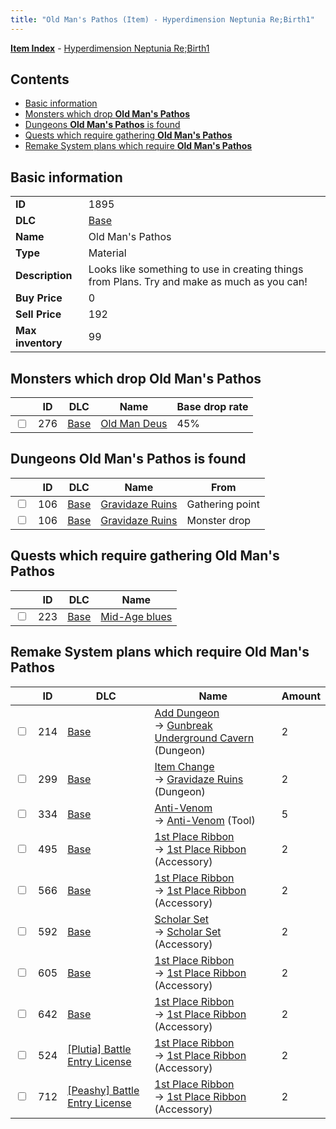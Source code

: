 ```yaml
---
title: "Old Man's Pathos (Item) - Hyperdimension Neptunia Re;Birth1"
---
```


[**Item Index**](/neptunia/rb1/item/index.html) - [Hyperdimension Neptunia Re;Birth1](/neptunia/rb1)

## Contents

- [Basic information](#basic-information)
- [Monsters which drop **Old Man's Pathos**](#monsters-which-drop-old-mans-pathos)
- [Dungeons **Old Man's Pathos** is found](#dungeons-old-mans-pathos-is-found)
- [Quests which require gathering **Old Man's Pathos**](#quests-which-require-gathering-old-mans-pathos)
- [Remake System plans which require **Old Man's Pathos**](#remake-system-plans-which-require-old-mans-pathos)

## Basic information

|   |   |
| -- | -- |
| **ID** | 1895 |
| **DLC** | [Base](/neptunia/rb1/dlc/1-base.html) |
| **Name** | Old Man's Pathos |
| **Type** | Material |
| **Description** | Looks like something to use in creating things from Plans. Try and make as much as you can! |
| **Buy Price** | 0 |
| **Sell Price** | 192 |
| **Max inventory** | 99 |

## Monsters which drop **Old Man's Pathos**

|    | ID | DLC | Name | Base drop rate |
| -- | -- | --- | ---- | -------------- |
| <input type="checkbox" id="rb1-monster-1-276" class="trackbox" /> | 276 | [Base](/neptunia/rb1/dlc/1-base.html) | [Old Man Deus](/neptunia/rb1/monster/1-276-old-man-deus.html) | 45% |

## Dungeons **Old Man's Pathos** is found

|    | ID | DLC | Name | From |
| -- | -- | --- | ---- | ---- |
| <input type="checkbox" id="rb1-dungeon-1-106" class="trackbox" /> | 106 | [Base](/neptunia/rb1/dlc/1-base.html) | [Gravidaze Ruins](/neptunia/rb1/dungeon/1-106-gravidaze-ruins.html) | Gathering point |
| <input type="checkbox" id="rb1-dungeon-1-106" class="trackbox" /> | 106 | [Base](/neptunia/rb1/dlc/1-base.html) | [Gravidaze Ruins](/neptunia/rb1/dungeon/1-106-gravidaze-ruins.html) | Monster drop |

## Quests which require gathering **Old Man's Pathos**

|    | ID | DLC | Name |
| -- | -- | --- | ---- |
| <input type="checkbox" id="rb1-quest-1-223" class="trackbox" /> | 223 | [Base](/neptunia/rb1/dlc/1-base.html) | [Mid-Age blues](/neptunia/rb1/quest/1-223-mid-age-blues.html) |

## Remake System plans which require **Old Man's Pathos**

|    | ID | DLC | Name | Amount |
| -- | -- | --- | ---- | ------ |
| <input type="checkbox" id="rb1-remake-1-214" class="trackbox" /> | 214 | [Base](/neptunia/rb1/dlc/1-base.html) | [Add Dungeon](/neptunia/rb1/remake/1-214-add-dungeon.html)<br />→ [Gunbreak Underground Cavern](/neptunia/rb1/dungeon/1-107-gunbreak-underground-cavern.html) (Dungeon) | 2 |
| <input type="checkbox" id="rb1-remake-1-299" class="trackbox" /> | 299 | [Base](/neptunia/rb1/dlc/1-base.html) | [Item Change](/neptunia/rb1/remake/1-299-item-change.html)<br />→ [Gravidaze Ruins](/neptunia/rb1/dungeon/1-106-gravidaze-ruins.html) (Dungeon) | 2 |
| <input type="checkbox" id="rb1-remake-1-334" class="trackbox" /> | 334 | [Base](/neptunia/rb1/dlc/1-base.html) | [Anti-Venom](/neptunia/rb1/remake/1-334-anti-venom.html)<br />→ [Anti-Venom](/neptunia/rb1/item/1-27-anti-venom.html) (Tool) | 5 |
| <input type="checkbox" id="rb1-remake-1-495" class="trackbox" /> | 495 | [Base](/neptunia/rb1/dlc/1-base.html) | [1st Place Ribbon](/neptunia/rb1/remake/1-495-1st-place-ribbon.html)<br />→ [1st Place Ribbon](/neptunia/rb1/item/1-3037-1st-place-ribbon.html) (Accessory) | 2 |
| <input type="checkbox" id="rb1-remake-1-566" class="trackbox" /> | 566 | [Base](/neptunia/rb1/dlc/1-base.html) | [1st Place Ribbon](/neptunia/rb1/remake/1-566-1st-place-ribbon.html)<br />→ [1st Place Ribbon](/neptunia/rb1/item/1-3137-1st-place-ribbon.html) (Accessory) | 2 |
| <input type="checkbox" id="rb1-remake-1-592" class="trackbox" /> | 592 | [Base](/neptunia/rb1/dlc/1-base.html) | [Scholar Set](/neptunia/rb1/remake/1-592-scholar-set.html)<br />→ [Scholar Set](/neptunia/rb1/item/1-3179-scholar-set.html) (Accessory) | 2 |
| <input type="checkbox" id="rb1-remake-1-605" class="trackbox" /> | 605 | [Base](/neptunia/rb1/dlc/1-base.html) | [1st Place Ribbon](/neptunia/rb1/remake/1-605-1st-place-ribbon.html)<br />→ [1st Place Ribbon](/neptunia/rb1/item/1-3200-1st-place-ribbon.html) (Accessory) | 2 |
| <input type="checkbox" id="rb1-remake-1-642" class="trackbox" /> | 642 | [Base](/neptunia/rb1/dlc/1-base.html) | [1st Place Ribbon](/neptunia/rb1/remake/1-642-1st-place-ribbon.html)<br />→ [1st Place Ribbon](/neptunia/rb1/item/1-3260-1st-place-ribbon.html) (Accessory) | 2 |
| <input type="checkbox" id="rb1-remake-7-524" class="trackbox" /> | 524 | [[Plutia] Battle Entry License](/neptunia/rb1/dlc/7-plutia.html) | [1st Place Ribbon](/neptunia/rb1/remake/7-524-1st-place-ribbon.html)<br />→ [1st Place Ribbon](/neptunia/rb1/item/7-3078-1st-place-ribbon.html) (Accessory) | 2 |
| <input type="checkbox" id="rb1-remake-8-712" class="trackbox" /> | 712 | [[Peashy] Battle Entry License](/neptunia/rb1/dlc/8-peashy.html) | [1st Place Ribbon](/neptunia/rb1/remake/8-712-1st-place-ribbon.html)<br />→ [1st Place Ribbon](/neptunia/rb1/item/8-3362-1st-place-ribbon.html) (Accessory) | 2 |
